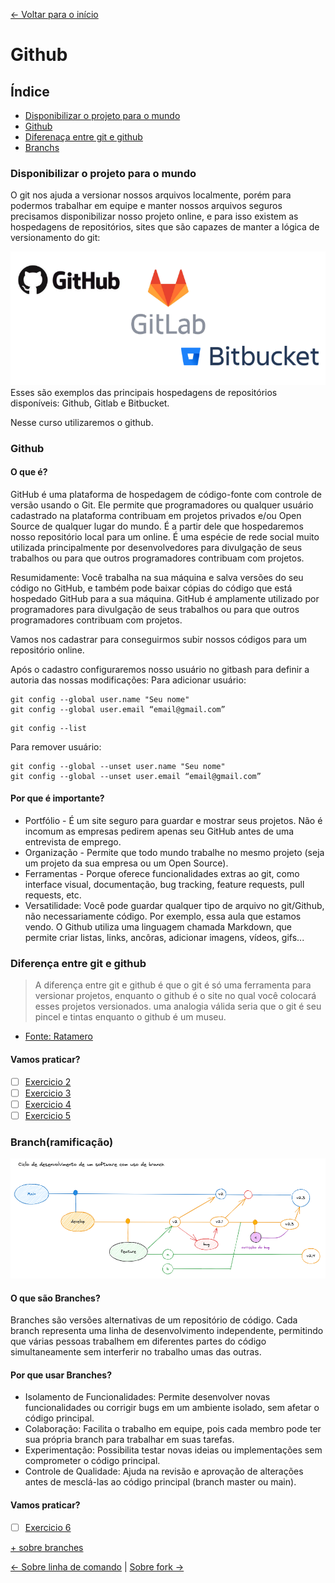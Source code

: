 [<- Voltar para o início](../README.md)

# Github 

## Índice
- [Disponibilizar o projeto para o mundo](#disponibilizar-o-projeto-para-o-mundo)
- [Github](#github)
- [Diferenaça entre git e github](#diferença-entre-git-e-github)
- [Branchs](#branchramificação)

### Disponibilizar o projeto para o mundo

O git nos ajuda a versionar nossos arquivos localmente, porém para podermos trabalhar em equipe e manter nossos arquivos seguros precisamos disponibilizar nosso projeto online, e para isso existem as hospedagens de repositórios, sites que são capazes de manter a lógica de versionamento do git:

<img src="../imgs/github/hospedagem.png" alt="Logo de 3 hospedagens disponíveis: github, gitlab e bitbucket" />
Esses são exemplos das principais hospedagens de repositórios disponíveis: Github, Gitlab e Bitbucket.

Nesse curso utilizaremos o github.

### Github
#### O que é?

GitHub é uma plataforma de hospedagem de código-fonte com controle de versão usando o Git. Ele permite que programadores ou qualquer usuário cadastrado na plataforma contribuam em projetos privados e/ou Open Source de qualquer lugar do mundo. É a partir dele que hospedaremos nosso repositório local para um online. É uma espécie de rede social muito utilizada principalmente por desenvolvedores para divulgação de seus trabalhos ou para que outros programadores contribuam com projetos.

Resumidamente: Você trabalha na sua máquina e salva versões do seu código no GitHub, e também pode baixar cópias do código que está hospedado GitHub para a sua máquina.
GitHub é amplamente utilizado por programadores para divulgação de seus trabalhos ou para que outros programadores contribuam com projetos.

Vamos nos cadastrar para conseguirmos subir nossos códigos para um repositório online.

Após o cadastro configuraremos nosso usuário no gitbash para definir a autoria das nossas modificações:
Para adicionar usuário:
```
git config --global user.name "Seu nome"
git config --global user.email “email@gmail.com” 
```

```
git config --list
```

Para remover usuário:
```
git config --global --unset user.name "Seu nome"
git config --global --unset user.email “email@gmail.com” 
```

#### Por que é importante?
- Portfólio - É um site seguro para guardar e mostrar seus projetos. Não é incomum as empresas pedirem apenas seu GitHub antes de uma entrevista de emprego.
- Organização - Permite que todo mundo trabalhe no mesmo projeto (seja um projeto da sua empresa ou um Open Source).
- Ferramentas - Porque oferece funcionalidades extras ao git, como interface visual, documentação, bug tracking, feature requests, pull requests, etc.
- Versatilidade: Você pode guardar qualquer tipo de arquivo no git/Github, não necessariamente código. Por exemplo, essa aula que estamos vendo. O Github utiliza uma linguagem chamada Markdown, que permite criar listas, links, ancôras, adicionar imagens, vídeos, gifs...

### Diferença entre git e github
> A diferença entre git e github é que o git é só uma ferramenta para versionar projetos, enquanto o github é o site no qual você colocará esses projetos versionados. uma analogia válida seria que o git é seu pincel e tintas enquanto o github é um museu.
- [Fonte: Ratamero](http://www.ratamero.com/blog/git-e-github-parte-1-o-que-sao-e-como-usar/)

#### Vamos praticar?
- [ ] [Exercicio 2](/exercicios/02-exercicio-git-config/exercicio2.md)
- [ ] [Exercicio 3](/exercicios/03-exercicio-local-remoto/exercicio3.md)
- [ ] [Exercicio 4](/exercicios/04-exercicio-clone/exercicio4.md)
- [ ] [Exercicio 5](/exercicios/05-exercicio-pull/exercicio5.md)

### Branch(ramificação)
![img.png](/imgs/git-flow.png)
#### O que são Branches?
Branches são versões alternativas de um repositório de código. Cada branch representa uma linha de desenvolvimento independente, permitindo que várias pessoas trabalhem em diferentes partes do código simultaneamente sem interferir no trabalho umas das outras.

#### Por que usar Branches?
- Isolamento de Funcionalidades: Permite desenvolver novas funcionalidades ou corrigir bugs em um ambiente isolado, sem afetar o código principal.
- Colaboração: Facilita o trabalho em equipe, pois cada membro pode ter sua própria branch para trabalhar em suas tarefas.
- Experimentação: Possibilita testar novas ideias ou implementações sem comprometer o código principal.
- Controle de Qualidade: Ajuda na revisão e aprovação de alterações antes de mesclá-las ao código principal (branch master ou main).

#### Vamos praticar?
- [ ] [Exercicio 6](/exercicios/06-exercicio-branchs/exercicio6.md)

[+ sobre branches](https://www.atlassian.com/br/git/tutorials/using-branches#:~:text=O%20comando%20git%20branch%20tamb%C3%A9m,%C3%A0%20configura%C3%A7%C3%A3o%20do%20reposit%C3%B3rio%20local.&text=Este%20comando%20vai%20enviar%20uma,experiment%20para%20o%20reposit%C3%B3rio%20remoto%20.)


[<- Sobre linha de comando](sobre-linha-de-comando.md) | [Sobre fork ->](sobre-fork.md)
